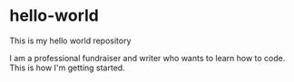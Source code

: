 # hello-world
This is my hello world repository

I am a professional fundraiser and writer who wants to learn how to code. This is how I'm getting started. 
